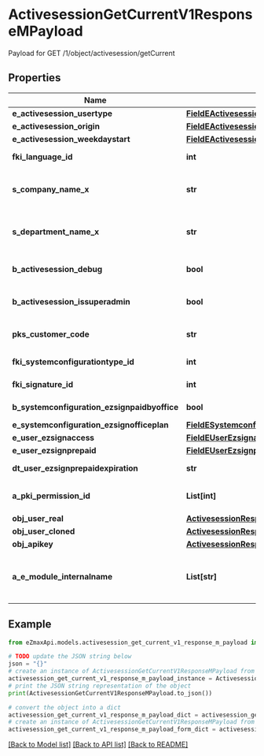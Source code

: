 # ActivesessionGetCurrentV1ResponseMPayload

Payload for GET /1/object/activesession/getCurrent

## Properties

Name | Type | Description | Notes
------------ | ------------- | ------------- | -------------
**e_activesession_usertype** | [**FieldEActivesessionUsertype**](FieldEActivesessionUsertype.md) |  | 
**e_activesession_origin** | [**FieldEActivesessionOrigin**](FieldEActivesessionOrigin.md) |  | 
**e_activesession_weekdaystart** | [**FieldEActivesessionWeekdaystart**](FieldEActivesessionWeekdaystart.md) |  | 
**fki_language_id** | **int** | The unique ID of the Language.  Valid values:  |Value|Description| |-|-| |1|French| |2|English| | 
**s_company_name_x** | **str** | The Name of the Company in the language of the requester | 
**s_department_name_x** | **str** | The Name of the Department in the language of the requester | 
**b_activesession_debug** | **bool** | Whether the active session is in debug or not | 
**b_activesession_issuperadmin** | **bool** | Whether the active session is superadmin or not | 
**pks_customer_code** | **str** | The customer code assigned to your account | 
**fki_systemconfigurationtype_id** | **int** | The unique ID of the Systemconfigurationtype | 
**fki_signature_id** | **int** | The unique ID of the Signature | [optional] 
**b_systemconfiguration_ezsignpaidbyoffice** | **bool** | Whether if Ezsign is paid by the company or not | [optional] 
**e_systemconfiguration_ezsignofficeplan** | [**FieldESystemconfigurationEzsignofficeplan**](FieldESystemconfigurationEzsignofficeplan.md) |  | [optional] 
**e_user_ezsignaccess** | [**FieldEUserEzsignaccess**](FieldEUserEzsignaccess.md) |  | 
**e_user_ezsignprepaid** | [**FieldEUserEzsignprepaid**](FieldEUserEzsignprepaid.md) |  | [optional] 
**dt_user_ezsignprepaidexpiration** | **str** | The eZsign prepaid expiration date | [optional] 
**a_pki_permission_id** | **List[int]** | An array of permissions granted to the user or api key | 
**obj_user_real** | [**ActivesessionResponseCompoundUser**](ActivesessionResponseCompoundUser.md) |  | 
**obj_user_cloned** | [**ActivesessionResponseCompoundUser**](ActivesessionResponseCompoundUser.md) |  | [optional] 
**obj_apikey** | [**ActivesessionResponseCompoundApikey**](ActivesessionResponseCompoundApikey.md) |  | [optional] 
**a_e_module_internalname** | **List[str]** | An Array of Registered modules.  These are the modules that are Licensed to be used by the User or the API Key. | 

## Example

```python
from eZmaxApi.models.activesession_get_current_v1_response_m_payload import ActivesessionGetCurrentV1ResponseMPayload

# TODO update the JSON string below
json = "{}"
# create an instance of ActivesessionGetCurrentV1ResponseMPayload from a JSON string
activesession_get_current_v1_response_m_payload_instance = ActivesessionGetCurrentV1ResponseMPayload.from_json(json)
# print the JSON string representation of the object
print(ActivesessionGetCurrentV1ResponseMPayload.to_json())

# convert the object into a dict
activesession_get_current_v1_response_m_payload_dict = activesession_get_current_v1_response_m_payload_instance.to_dict()
# create an instance of ActivesessionGetCurrentV1ResponseMPayload from a dict
activesession_get_current_v1_response_m_payload_form_dict = activesession_get_current_v1_response_m_payload.from_dict(activesession_get_current_v1_response_m_payload_dict)
```
[[Back to Model list]](../README.md#documentation-for-models) [[Back to API list]](../README.md#documentation-for-api-endpoints) [[Back to README]](../README.md)


